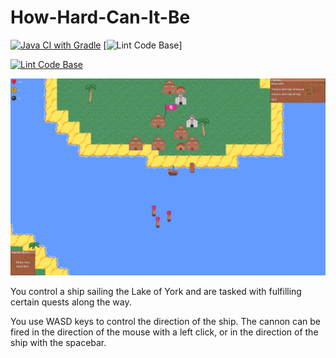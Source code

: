 # How-Hard-Can-It-Be

[![Java CI with Gradle](https://github.com/apj520/ENG1-Team-13-Assessment-2/actions/workflows/gradleBuild.yml/badge.svg?branch=testing_Adam)](https://github.com/apj520/ENG1-Team-13-Assessment-2/actions/workflows/gradleBuild.yml)  [![Lint Code Base](https://github.com/apj520/ENG1-Team-13-Assessment-2/actions/workflows/linter.yml/badge.svg?branch=testing_Adam)]

 [![Lint Code Base](https://github.com/apj520/ENG1-Team-13-Assessment-2/actions/workflows/linter.yml/badge.svg)](https://github.com/apj520/ENG1-Team-13-Assessment-2/actions/workflows/linter.yml)

![Screenshot of game](game.png)

You control a ship sailing the Lake of York and are tasked with fulfilling certain quests along the way.

You use WASD keys to control the direction of the ship. The cannon can be fired in the direction of the mouse with a left click, or in the direction of the ship with the spacebar.
